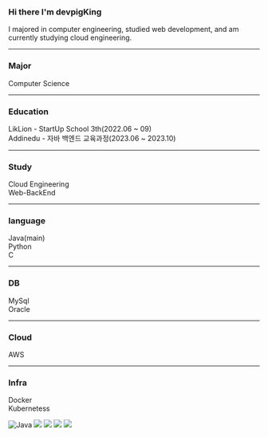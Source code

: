 ### Hi there I'm devpigKing

I majored in computer engineering, studied web development, and am currently studying cloud engineering.

------------------------------------------------------------------------------------------------------------------------------------------

### Major

Computer Science

---

### Education

LikLion - StartUp School 3th(2022.06 ~ 09)
<br>
Addinedu - 자바 백엔드 교육과정(2023.06 ~ 2023.10)

---

### Study

Cloud Engineering
<br>
Web-BackEnd

--- 

### language

Java(main)
<br>
Python
<br>
C

---

### DB

MySql
<br>
Oracle

--- 

### Cloud

AWS

---

### Infra

Docker
<br>
Kubernetess




<img alt="Java" src ="https://img.shields.io/badge/Java-007396.svg?&style=for-the-badge&logo=Java&logoColor=white"/> <img src="https://img.shields.io/badge/html5-E34F26?style=for-the-badge&logo=html5&logoColor=white"> <img src="https://img.shields.io/badge/css-1572B6?style=for-the-badge&logo=css3&logoColor=white"> <img src="https://img.shields.io/badge/javascript-F7DF1E?style=for-the-badge&logo=javascript&logoColor=black"> <img src="https://img.shields.io/badge/spring-6DB33F?style=for-the-badge&logo=spring&logoColor=white"> 





<!--
**devpigKing/devpigKing** is a ✨ _special_ ✨ repository because its `README.md` (this file) appears on your GitHub profile.

Here are some ideas to get you started:

- 🔭 I’m currently working on ...
- 🌱 I’m currently learning ...
- 👯 I’m looking to collaborate on ...
- 🤔 I’m looking for help with ...
- 💬 Ask me about ...
- 📫 How to reach me: ...
- 😄 Pronouns: ...
- ⚡ Fun fact: ...
-->
